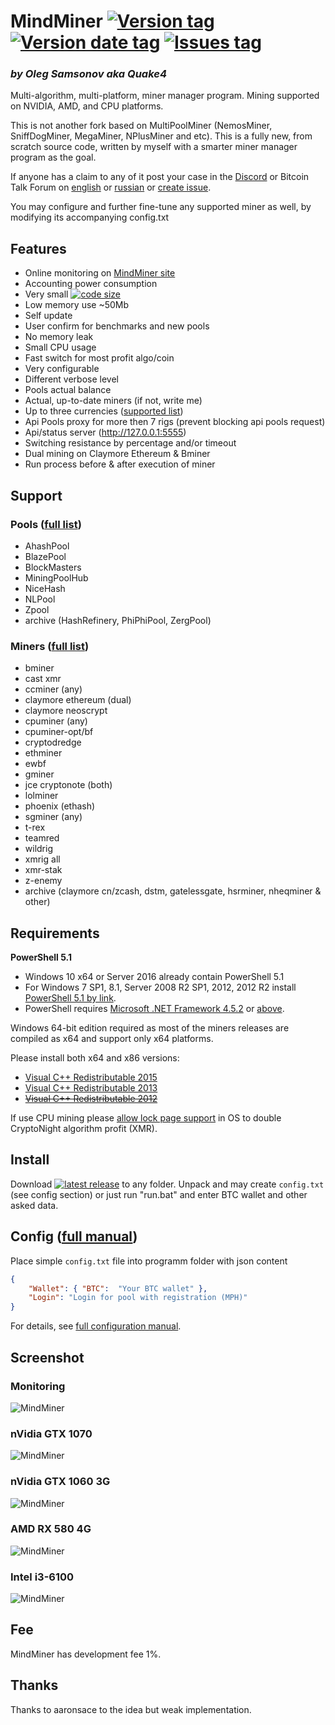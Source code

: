 # MindMiner [![Version tag](https://img.shields.io/github/release/Quake4/MindMiner.svg)](https://github.com/Quake4/MindMiner/releases/latest) [![Version date tag](https://img.shields.io/github/release-date/Quake4/MindMiner.svg)](https://github.com/Quake4/MindMiner/releases/latest) [![Issues tag](https://img.shields.io/github/issues-raw/Quake4/MindMiner.svg)](https://github.com/Quake4/MindMiner/issues)
### *by Oleg Samsonov aka Quake4*

Multi-algorithm, multi-platform, miner manager program.
Mining supported on NVIDIA, AMD, and CPU platforms.

This is not another fork based on MultiPoolMiner (NemosMiner, SniffDogMiner, MegaMiner, NPlusMiner and etc).
This is a fully new, from scratch source code, written by myself with a smarter miner manager program as the goal.

If anyone has a claim to any of it post your case in the [Discord](https://discord.gg/HrKChEQ) or Bitcoin Talk Forum on [english](https://bitcointalk.org/index.php?topic=3022754) or [russian](https://bitcointalk.org/index.php?topic=3139620) or [create issue](https://github.com/Quake4/MindMiner/issues/new).

You may configure and further fine-tune any supported miner as well, by modifying its accompanying config.txt

## Features
* Online monitoring on [MindMiner site](http://mindminer.online/monitoring)
* Accounting power consumption
* Very small [![code size](https://img.shields.io/github/languages/code-size/Quake4/MindMiner.svg)](https://github.com/Quake4/MindMiner)
* Low memory use ~50Mb
* Self update
* User confirm for benchmarks and new pools
* No memory leak
* Small CPU usage
* Fast switch for most profit algo/coin
* Very configurable
* Different verbose level
* Pools actual balance
* Actual, up-to-date miners (if not, write me)
* Up to three currencies ([supported list](https://api.coinbase.com/v2/exchange-rates?currency=BTC))
* Api Pools proxy for more then 7 rigs (prevent blocking api pools request)
* Api/status server (http://127.0.0.1:5555)
* Switching resistance by percentage and/or timeout
* Dual mining on Claymore Ethereum & Bminer
* Run process before & after execution of miner

## Support
### Pools ([full list](https://github.com/Quake4/MindMiner/tree/master/Pools))
* AhashPool
* BlazePool
* BlockMasters
* MiningPoolHub
* NiceHash
* NLPool
* Zpool
* archive (HashRefinery, PhiPhiPool, ZergPool)

### Miners ([full list](https://github.com/Quake4/MindMiner/tree/master/Miners))
* bminer
* cast xmr
* ccminer (any)
* сlaymore ethereum (dual)
* сlaymore neoscrypt
* cpuminer (any)
* cpuminer-opt/bf
* cryptodredge
* ethminer
* ewbf
* gminer
* jce cryptonote (both)
* lolminer
* phoenix (ethash)
* sgminer (any)
* t-rex
* teamred
* wildrig
* xmrig all
* xmr-stak
* z-enemy
* archive (claymore cn/zcash, dstm, gatelessgate, hsrminer, nheqminer & other)

## Requirements

**PowerShell 5.1**
* Windows 10 x64 or Server 2016 already contain PowerShell 5.1
* For Windows 7 SP1, 8.1, Server 2008 R2 SP1, 2012, 2012 R2 install [PowerShell 5.1 by link](https://www.microsoft.com/download/details.aspx?id=54616).
* PowerShell requires [Microsoft .NET Framework 4.5.2](https://docs.microsoft.com/powershell/wmf/5.1/install-configure) or [above](https://msdn.microsoft.com/library/5a4x27ek(v=vs.110).aspx).

Windows 64-bit edition required as most of the miners releases are compiled as x64 and support only x64 platforms.

Please install both x64 and x86 versions:
* [Visual C++ Redistributable 2015](https://www.microsoft.com/download/details.aspx?id=48145)
* [Visual C++ Redistributable 2013](https://www.microsoft.com/download/details.aspx?id=40784)
* ~~[Visual C++ Redistributable 2012](https://www.microsoft.com/download/details.aspx?id=30679)~~

If use CPU mining please [allow lock page support](https://docs.microsoft.com/en-us/sql/database-engine/configure-windows/enable-the-lock-pages-in-memory-option-windows) in OS to double CryptoNight algorithm profit (XMR).

## Install
Download [![latest release](https://img.shields.io/github/release/Quake4/MindMiner.svg)](https://github.com/Quake4/MindMiner/releases/latest) to any folder. Unpack and may create `config.txt` (see config section) or just run "run.bat" and enter BTC wallet and other asked data.

## Config ([full manual](https://github.com/Quake4/MindMiner/blob/master/Config.md))
Place simple `config.txt` file into programm folder with json content
```json
{
    "Wallet": { "BTC":  "Your BTC wallet" },
    "Login": "Login for pool with registration (MPH)"
}
```
For details, see [full configuration manual](https://github.com/Quake4/MindMiner/blob/master/Config.md).

## Screenshot
### Monitoring
![MindMiner](https://github.com/Quake4/MindMinerPrerequisites/raw/master/monitoring.png "MindMiner online monitoring")
### nVidia GTX 1070
![MindMiner](https://github.com/Quake4/MindMinerPrerequisites/raw/master/MindMiner.png "MindMiner on nVidia GTX 1070")
### nVidia GTX 1060 3G
![MindMiner](https://github.com/Quake4/MindMinerPrerequisites/raw/master/GTX10603G.png "MindMiner on nVidia GTX 1060 3G")
### AMD RX 580 4G
![MindMiner](https://github.com/Quake4/MindMinerPrerequisites/raw/master/RX5804G.png "MindMiner on AMD RX 580 4G")
### Intel i3-6100
![MindMiner](https://github.com/Quake4/MindMinerPrerequisites/raw/master/i36100.png "MindMiner on Intel i3-6100")

## Fee
MindMiner has development fee 1%.

## Thanks
Thanks to aaronsace to the idea but weak implementation.
